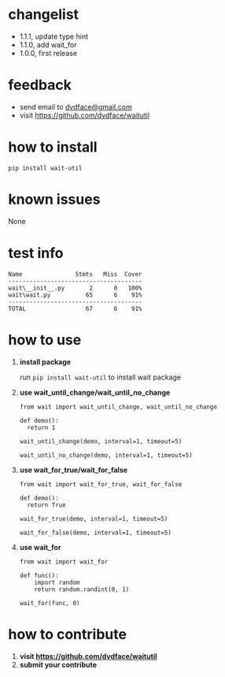 # changelist
* 1.1.1,  update type hint
* 1.1.0,  add wait_for
* 1.0.0,  first release

# feedback
* send email to dvdface@gmail.com
* visit https://github.com/dvdface/waitutil

# how to install
`pip install wait-util`

# known issues

None

# test info
```
Name               Stmts   Miss  Cover
--------------------------------------
wait\__init__.py       2      0   100%
wait\wait.py          65      6    91%
--------------------------------------
TOTAL                 67      6    91%
```
# how to use
1. **install package**
   
   run `pip install wait-util` to install wait package<br/>

2. **use wait_until_change/wait_until_no_change**
    ```
    from wait import wait_until_change, wait_until_no_change

    def demo():
      return 1

    wait_until_change(demo, interval=1, timeout=5)

    wait_until_no_change(demo, interval=1, timeout=5)
    ```
3. **use wait_for_true/wait_for_false**
    ```
    from wait import wait_for_true, wait_for_false

    def demo():
      return True

    wait_for_true(demo, interval=1, timeout=5)

    wait_for_false(demo, interval=1, timeout=5)
    ```
4. **use wait_for**
    ```
    from wait import wait_for

    def func():
        import random
        return random.randint(0, 1)

    wait_for(func, 0)
    ```

# how to contribute
1. **visit https://github.com/dvdface/waitutil**
2. **submit your contribute**
